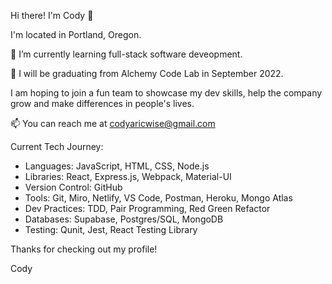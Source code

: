 Hi there! I'm Cody 👋

I'm located in Portland, Oregon.

🌱 I’m currently learning full-stack software deveopment.

🎒 I will be graduating from Alchemy Code Lab in September 2022.

I am hoping to join a fun team to showcase my dev skills, help the company grow and make differences in people's lives.

📫 You can reach me at codyaricwise@gmail.com

Current Tech Journey:

- Languages: JavaScript, HTML, CSS, Node.js
- Libraries: React, Express.js, Webpack, Material-UI
- Version Control: GitHub
- Tools: Git, Miro, Netlify, VS Code, Postman, Heroku, Mongo Atlas
- Dev Practices: TDD, Pair Programming, Red Green Refactor 
- Databases: Supabase, Postgres/SQL, MongoDB
- Testing: Qunit, Jest, React Testing Library

Thanks for checking out my profile!

Cody
